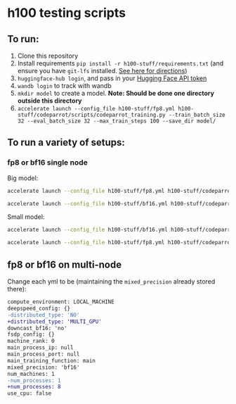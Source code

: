 # h100 testing scripts

## To run:

1. Clone this repository
2. Install requirements `pip install -r h100-stuff/requirements.txt` (and ensure you have `git-lfs` installed. [See here for directions](https://askubuntu.com/questions/799341/how-to-install-git-lfs-on-ubuntu-16-04))
3. `huggingface-hub login`, and pass in your [Hugging Face API token](http://hf.co/settings/token)
4. `wandb login` to track with wandb
5. `mkdir model` to create a model. **Note: Should be done one directory outside this directory**
6. `accelerate launch --config_file h100-stuff/fp8.yml h100-stuff/codeparrot/scripts/codeparrot_training.py --train_batch_size 32 --eval_batch_size 32 --max_train_steps 100 --save_dir model/`

## To run a variety of setups:

### fp8 or bf16 single node

Big model: 

```bash
accelerate launch --config_file h100-stuff/fp8.yml h100-stuff/codeparrot/scripts/codeparrot_training.py --train_batch_size 32 --eval_batch_size 32 --max_train_steps 100 --save_dir model/
```

```bash
accelerate launch --config_file h100-stuff/bf16.yml h100-stuff/codeparrot/scripts/codeparrot_training.py --train_batch_size 32 --eval_batch_size 32 --max_train_steps 100 --save_dir model/
```

Small model:

```bash
accelerate launch --config_file h100-stuff/bf16.yml h100-stuff/codeparrot/scripts/codeparrot_training.py --max_train_steps 100 --save_dir model/ --model_ckpt codeparrot/codeparrot-small --train_batch_size 64 --valid_batch_size 64
```

```bash
accelerate launch --config_file h100-stuff/fp8.yml h100-stuff/codeparrot/scripts/codeparrot_training.py --max_train_steps 100 --save_dir model/ --model_ckpt codeparrot/codeparrot-small --train_batch_size 64 --valid_batch_size 64
```

## fp8 or bf16 on multi-node

Change each yml to be (maintaining the `mixed_precision` already stored there):

```diff
compute_environment: LOCAL_MACHINE
deepspeed_config: {}
-distributed_type: 'NO'
+distributed_type: 'MULTI_GPU'
downcast_bf16: 'no'
fsdp_config: {}
machine_rank: 0
main_process_ip: null
main_process_port: null
main_training_function: main
mixed_precision: 'bf16'
num_machines: 1
-num_processes: 1
+num_processes: 8
use_cpu: false
```
